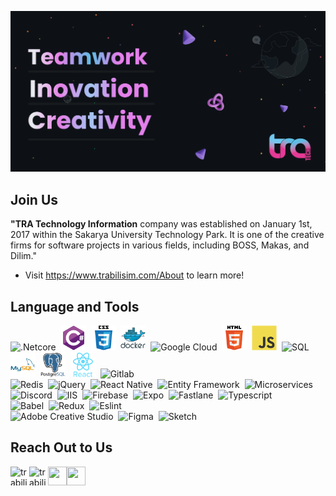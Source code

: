 ![örnek banner](https://github.com/TRA-Tech/.github/blob/main/readme.png)

## Join Us

**"TRA Technology Information** company was established on January 1st, 2017 within the Sakarya University Technology Park. It is one of the creative firms for software projects in various fields, including BOSS, Makas, and Dilim." 

- Visit https://www.trabilisim.com/About to learn more! 


## Language and Tools 

<img src="https://upload.wikimedia.org/wikipedia/commons/thumb/e/ee/.NET_Core_Logo.svg/1200px-.NET_Core_Logo.svg.png" title=".Netcore" alt=".Netcore" width="40" height="40"/>&nbsp;
<img src="https://raw.githubusercontent.com/devicons/devicon/master/icons/csharp/csharp-original.svg" title="Csharp" alt="Csharp" width="40" height="40"/>&nbsp;
<img src="https://raw.githubusercontent.com/devicons/devicon/master/icons/css3/css3-original-wordmark.svg" title="CSS3" alt="CSS3" width="40" height="40"/>&nbsp;
<img src="https://raw.githubusercontent.com/devicons/devicon/master/icons/docker/docker-original-wordmark.svg" title="Docker" alt="Docker" width="40" height="40"/>&nbsp;
<img src="https://www.vectorlogo.zone/logos/google_cloud/google_cloud-icon.svg" title="Google Cloud" alt="Google Cloud" width="40" height="40"/>&nbsp;
<img src="https://raw.githubusercontent.com/devicons/devicon/master/icons/html5/html5-original-wordmark.svg" title="Html5" alt="Html5" width="40" height="40"/>&nbsp;
<img src="https://raw.githubusercontent.com/devicons/devicon/master/icons/javascript/javascript-original.svg" title="Javascript" alt="Javascript" width="40" height="40"/>&nbsp;
<img src="https://www.svgrepo.com/show/303229/microsoft-sql-server-logo.svg" title="SQL" alt="SQL" width="40" height="40"/>&nbsp;
<img src="https://raw.githubusercontent.com/devicons/devicon/master/icons/mysql/mysql-original-wordmark.svg" title="MySQL" alt="MySQL" width="40" height="40"/>&nbsp;
<img src="https://raw.githubusercontent.com/devicons/devicon/master/icons/postgresql/postgresql-original-wordmark.svg" title="PostgreSQL" alt="PostgreSQL" width="40" height="40"/>&nbsp;
<img src="https://raw.githubusercontent.com/devicons/devicon/master/icons/react/react-original-wordmark.svg" title="React" alt="React" width="40" height="40"/>&nbsp;
<img src="https://cdn4.iconfinder.com/data/icons/logos-and-brands/512/144_Gitlab_logo_logos-512.png" title="Gitlab" alt="Gitlab" width="40" height="40"/>&nbsp;
<br />
<img src="https://www.svgrepo.com/show/303460/redis-logo.svg" alt="Redis" width="40" height="40"/>&nbsp;
<img src="https://cdn.worldvectorlogo.com/logos/jquery-4.svg" title="jQuery" alt="jQuery" width="40" height="40"/>&nbsp;
<img src="https://cdn.freebiesupply.com/logos/thumbs/2x/react-1-logo.png" alt="React Native" width="50" height="40"/>&nbsp;
<img src="https://cdn.discordapp.com/attachments/1022047022854975500/1080024077248516126/w1gcDbqNKd8ShnNpj3onXc7S4Wi3g6HmxaGCPn3J7lkarfAteRjQOTwswq3RlWmZrdKeuuBrDuagDrrgaw7moA664GsO5qAOuuBrDuagDrrgaw7moA664GsO5qAOuuBrDuagDrrgaw7moA664GsO5qAOuuBrDuagDrrgaw7moA664GsO5qAOuuBrDuagDrLtTHTtzUMd6t6AAAAAElFTkSuQmCC.png" title="Entity Framework" alt="Entity Framework" width="40" height="40"/>&nbsp;
<img src="https://miro.medium.com/max/1024/0*FiZBsN6fu2FuH7nw.png" title="Microservices" alt="Microservices" width="70" height="50"/>&nbsp;
<img src="https://assets-global.website-files.com/6257adef93867e50d84d30e2/636e0a6a49cf127bf92de1e2_icon_clyde_blurple_RGB.png" title="Discord" alt="Discord" width="40" height="30"/>&nbsp;
<img src="https://media.discordapp.net/attachments/1022047022854975500/1080020940613746688/1GIZ7fHIGAAAAAAAAAAAAAAAAAAAAAAAAAAAAAAAAAAAAAICvv1ARsEdZ76nbAAAAAElFTkSuQmCC.png" title="IIS" alt="IIS" width="50" height="40"/>&nbsp;
<img src="https://firebase.google.com/static/downloads/brand-guidelines/PNG/logo-standard.png" title="Firebase" alt="Firebase" width="80" height="30"/>&nbsp;
<img src="https://cdn.discordapp.com/attachments/1017066078557442129/1080040450544631838/profile.png" title="Expo" alt="Expo" width="40" height="40"/>&nbsp;
<img src="https://seeklogo.com/images/F/fastlane-logo-6CA0B0B428-seeklogo.com.png" title="Fastlane" alt="Fastlane" width="40" height="40"/>&nbsp;
<img src="https://cdn.discordapp.com/attachments/1017066078557442129/1080040681080373369/1200px-Typescript_logo_2020.png" title="Typescript" alt="Typescript" width="40" height="40"/>&nbsp;
<br />
<img src="https://upload.wikimedia.org/wikipedia/commons/thumb/0/02/Babel_Logo.svg/1280px-Babel_Logo.svg.png" title="Babel" alt="Babel" width="60" height="30"/>&nbsp;
<img src="https://cdn.worldvectorlogo.com/logos/redux.svg" title="Redux" alt="Redux" width="40" height="40"/>&nbsp;
<img src="https://upload.wikimedia.org/wikipedia/commons/thumb/e/e3/ESLint_logo.svg/1200px-ESLint_logo.svg.png" title="Eslint" alt="Eslint" width="40" height="40"/>&nbsp;
<br /> 
<img src="https://www.adobe.com/content/dam/offers-miniplans/icons/creativecloud.svg" title="Adobe Creative Studio" alt="Adobe Creative Studio" width="40" height="40"/>&nbsp;
<img src="https://upload.wikimedia.org/wikipedia/commons/3/33/Figma-logo.svg" title="Figma" alt="Figma" width="40" height="40"/>&nbsp;
<img src="https://upload.wikimedia.org/wikipedia/commons/thumb/5/59/Sketch_Logo.svg/2265px-Sketch_Logo.svg.png" title="Sketch" alt="Sketch" width="40" height="40"/>&nbsp;








## Reach Out to Us

<a href="https://www.linkedin.com/company/trabilisim/" target="blank"><img align="left" src="https://raw.githubusercontent.com/rahuldkjain/github-profile-readme-generator/master/src/images/icons/Social/linked-in-alt.svg" alt="trabilisim" height="30" width="30" /></a>
</p>

<a href="https://www.instagram.com/trabilisim/" target="blank"><img align="left" src="https://cdn-icons-png.flaticon.com/512/174/174855.png" alt="trabilisim" height="30" width="30" /></a>
</p>

<a href="https://twitter.com/trabilisim" target="blank"><img align="left" src="https://cdn-icons-png.flaticon.com/512/733/733579.png" height="30" width="30" /></a>
</p>

<a href="https://www.facebook.com/trabilisim" target="blank"><img align="left" src="https://cdn-icons-png.flaticon.com/512/5968/5968764.png" height="30" width="30" /></a>
</p>
